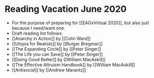 # Reading Vacation June 2020
- For the purpose of preparing for [[EAGxVirtual 2020]], but also just because I need/want one.
- Draft reading list follows.
- [[Anarchy in Action]] by [[Colin Ward]]
- [[Utopia for Realists]] by [[Rutger Bregman]]
- [[The Expanding Circle]] by [[Peter Singer]]
- [[The Life you can Save]] by [[Peter Singer]]
- [[Doing Good Better]] by [[William MacAskill]]
- [[The Effective Altruism Handbook]] by [[William MacAskill]]
- [[Antisocial]] by [[Andrew Marantz]]
